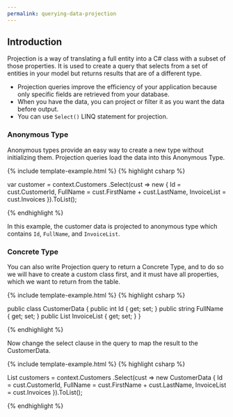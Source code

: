 ```yaml
---
permalink: querying-data-projection
---
```


## Introduction

Projection is a way of translating a full entity into a C# class with a subset of those properties. It is used to create a query that selects from a set of entities in your model but returns results that are of a different type.

 - Projection queries improve the efficiency of your application because only specific fields are retrieved from your database.
 - When you have the data, you can project or filter it as you want the data before output.
 - You can use `Select()` LINQ statement for projection.

### Anonymous Type

Anonymous types provide an easy way to create a new type without initializing them. Projection queries load the data into this Anonymous Type.

{% include template-example.html %} 
{% highlight csharp %}

var customer = context.Customers
    .Select(cust => new
    {
        Id = cust.CustomerId,
        FullName = cust.FirstName + cust.LastName,
        InvoiceList = cust.Invoices
    }).ToList();

{% endhighlight %}

In this example, the customer data is projected to anonymous type which contains `Id`, `FullName`, and `InvoiceList`.

### Concrete Type

You can also write Projection query to return a Concrete Type, and to do so we will have to create a custom class first, and it must have all properties, which we want to return from the table.


{% include template-example.html %} 
{% highlight csharp %}

public class CustomerData
{
    public int Id { get; set; }
    public string FullName { get; set; }
    public List<Invoice> InvoiceList { get; set; }
}

{% endhighlight %}

Now change the select clause in the query to map the result to the CustomerData.

{% include template-example.html %} 
{% highlight csharp %}

List<CustomerData> customers = context.Customers
    .Select(cust => new CustomerData
    {
        Id = cust.CustomerId,
        FullName = cust.FirstName + cust.LastName,
        InvoiceList = cust.Invoices
    }).ToList();

{% endhighlight %}